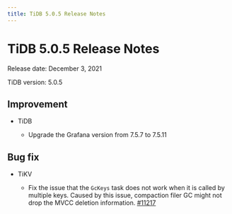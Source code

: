 ```yaml
---
title: TiDB 5.0.5 Release Notes
---
```


# TiDB 5.0.5 Release Notes

Release date: December 3, 2021

TiDB version: 5.0.5

## Improvement

+ TiDB

    - Upgrade the Grafana version from 7.5.7 to 7.5.11

## Bug fix

+ TiKV

    - Fix the issue that the `GcKeys` task does not work when it is called by multiple keys. Caused by this issue, compaction filer GC might not drop the MVCC deletion information. [#11217](https://github.com/tikv/tikv/issues/11217)
